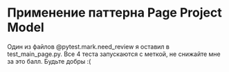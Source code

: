 # Применение паттерна Page Project Model

Один из файлов @pytest.mark.need_review я оставил в test_main_page.py. Все 4 теста запускаются с меткой, не снижайте мне за это балл. Будьте добры :(
